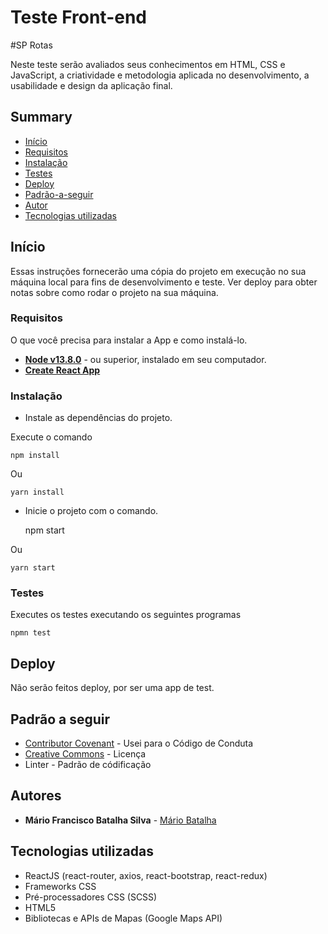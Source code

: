 # Teste Front-end
#SP Rotas

Neste teste serão avaliados seus conhecimentos em HTML, CSS e JavaScript, a criatividade e metodologia aplicada no desenvolvimento, a usabilidade e design da aplicação final.


## Summary

  - [Início](#Início)
  - [Requisitos](#Requesitos)
  - [Instalação](#Instalação)
  - [Testes](#Test)
  - [Deploy](#Deploy)
  - [Padrão-a-seguir](#Padrão-a-seguir)
  - [Autor](#Autor)
  - [Tecnologias utilizadas](#Tecnologias-utilizadas)

## Início


Essas instruções fornecerão uma cópia do projeto em execução no
sua máquina local para fins de desenvolvimento e teste. Ver deploy
para obter notas sobre como rodar o projeto na sua máquina.

### Requisitos


O que você precisa para instalar a App e como instalá-lo.

* **[Node v13.8.0](https://nodejs.org/en/)** - ou superior, instalado em seu computador.
* **[Create React App](https://github.com/facebook/create-react-app)**

### Instalação

- Instale as dependências do projeto.


Execute o comando

    npm install

Ou

    yarn install

- Inicie o projeto com o comando.
 
    npm start

Ou

    yarn start


### Testes

Executes os testes executando os seguintes programas

    npmn test


## Deploy

Não serão feitos deploy, por ser uma app de test.

## Padrão a seguir

  - [Contributor Covenant](https://www.contributor-covenant.org/) - Usei
    para o Código de Conduta
  - [Creative Commons](https://creativecommons.org/) - Licença
  - Linter - Padrão de códificação


## Autores

  - **Mário Francisco Batalha Silva**  -
    [Mário Batalha](https://github.com/MarioBatalha)


## Tecnologias utilizadas

  - ReactJS (react-router, axios, react-bootstrap, react-redux)
  - Frameworks CSS
  - Pré-processadores CSS (SCSS)
  - HTML5
  - Bibliotecas e APIs de Mapas (Google Maps API)
